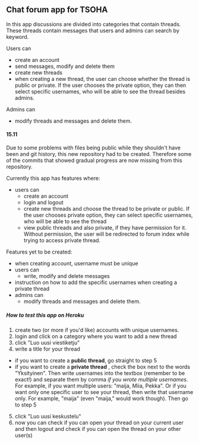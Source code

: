 
## Chat forum app for TSOHA

In this app discussions are divided into categories that contain threads. These threads contain messages that users and admins can search by keyword.  

Users can 
-  create an account
-  send messages, modify and delete them
-  create new threads
  - when creating a new thread, the user can choose whether the thread is public or private. If the user chooses the private option, they can then select specific usernames, who will be able to see the thread besides admins. 

Admins can 
- modify threads and messages and delete them.


#### 15.11 
Due to some problems with files being public while they shouldn't have been and git history, this new repository had to be created. Therefore some of the commits that showed gradual progress are now missing from this repository.

Currently this app has features where:
- users can
  - create an account
  - login and logout
  - create new threads and choose the thread to be private or public. If the user chooses private option, they can select specific usernames, who will be able to see the thread
  - view public threads and also private, if they have permission for it. Without permission, the user will be redirected to forum index while trying to access private thread.
  
Features yet to be created:
- when creating account, username must be unique
- users can 
  - write, modify and delete messages
- instruction on how to add the specific usernames when creating a private thread
- admins can 
  - modify threads and messages and delete them.
  
##### How to test this app on Heroku
1. create two (or more if you'd like) accounts with unique usernames.
2. login and click on a category where you want to add a new thread
3. click "Luo uusi viestiketju"
4. write a title for your thread
  - if you want to create a **public thread**, go straight to step 5
  - if you want to create a **private thread** , check the box next to the words "Yksityinen". Then write usernames into the textbox (remember to be exact!) and separate them by comma *if you wrote multiple usernames*. For example, if you want multiple users: "maija, Miia, Pekka". Or if you want only one specific user to see your thread, then write that username only. For example, "maija" (even "maija," would work though). Then go to step 5
5. click "Luo uusi keskustelu"
6. now you can check if you can open your thread on your current user and then logout and check if you can open the thread on your other user(s)
